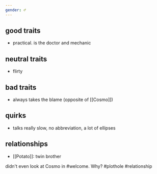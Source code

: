 ```yaml
---
gender: ♂
---
```


## good traits
- practical. is the doctor and mechanic

## neutral traits
- flirty

## bad traits
- always takes the blame (opposite of [[Cosmo]])

## quirks
- talks really slow, no abbreviation, a lot of ellipses

## relationships
- [[Potato]]: twin brother

didn't even look at Cosmo in #welcome. Why? #plothole #relationship